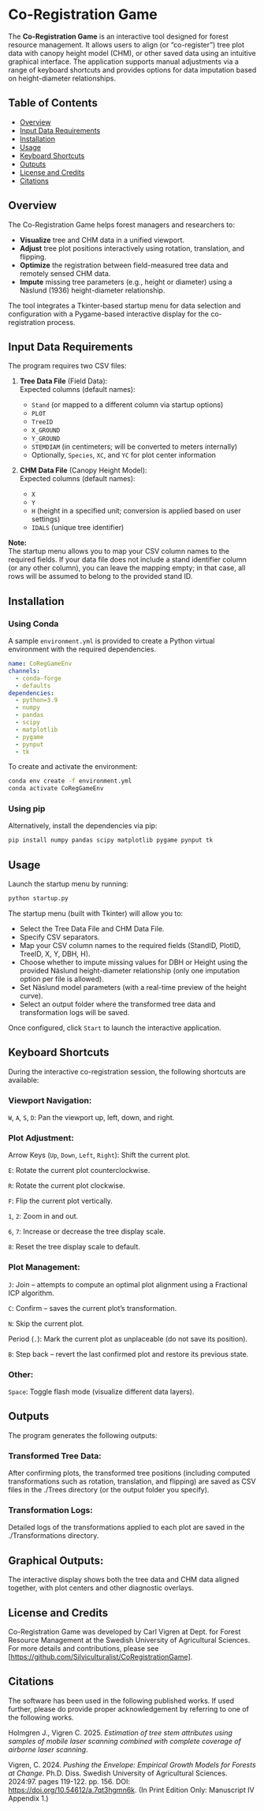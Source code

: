 # Co-Registration Game

The **Co-Registration Game** is an interactive tool designed for forest resource management. It allows users to align (or “co-register”) tree plot data with canopy height model (CHM), or other saved data using an intuitive graphical interface. The application supports manual adjustments via a range of keyboard shortcuts and provides options for data imputation based on height-diameter relationships.

## Table of Contents

- [Overview](#overview)
- [Input Data Requirements](#input-data-requirements)
- [Installation](#installation)
- [Usage](#usage)
- [Keyboard Shortcuts](#keyboard-shortcuts)
- [Outputs](#outputs)
- [License and Credits](#license-and-credits)
- [Citations](#citations)

## Overview

The Co-Registration Game helps forest managers and researchers to:
- **Visualize** tree and CHM data in a unified viewport.
- **Adjust** tree plot positions interactively using rotation, translation, and flipping.
- **Optimize** the registration between field-measured tree data and remotely sensed CHM data.
- **Impute** missing tree parameters (e.g., height or diameter) using a Näslund (1936) height-diameter relationship.

The tool integrates a Tkinter-based startup menu for data selection and configuration with a Pygame-based interactive display for the co-registration process.

## Input Data Requirements

The program requires two CSV files:

1. **Tree Data File** (Field Data):  
   Expected columns (default names):
   - `Stand` (or mapped to a different column via startup options)
   - `PLOT`
   - `TreeID`
   - `X_GROUND`
   - `Y_GROUND`
   - `STEMDIAM` (in centimeters; will be converted to meters internally)
   - Optionally, `Species`, `XC`, and `YC` for plot center information

2. **CHM Data File** (Canopy Height Model):  
   Expected columns (default names):
   - `X`
   - `Y`
   - `H` (height in a specified unit; conversion is applied based on user settings)
   - `IDALS` (unique tree identifier)

**Note:**  
The startup menu allows you to map your CSV column names to the required fields. If your data file does not include a stand identifier column (or any other column), you can leave the mapping empty; in that case, all rows will be assumed to belong to the provided stand ID.

## Installation

### Using Conda

A sample `environment.yml` is provided to create a Python virtual environment with the required dependencies.

```yaml
name: CoRegGameEnv
channels:
  - conda-forge
  - defaults
dependencies:
  - python=3.9
  - numpy
  - pandas
  - scipy
  - matplotlib
  - pygame
  - pynput
  - tk
```

To create and activate the environment: 
```bash
conda env create -f environment.yml
conda activate CoRegGameEnv
```

### Using pip
Alternatively, install the dependencies via pip: 
```bash
pip install numpy pandas scipy matplotlib pygame pynput tk
```

## Usage
Launch the startup menu by running: 
```bash
python startup.py
```

The startup menu (built with Tkinter) will allow you to:

- Select the Tree Data File and CHM Data File.
- Specify CSV separators.
- Map your CSV column names to the required fields (StandID, PlotID, TreeID, X, Y, DBH, H).
- Choose whether to impute missing values for DBH or Height using the provided Näslund height-diameter relationship (only one imputation option per file is allowed).
- Set Näslund model parameters (with a real-time preview of the height curve).
- Select an output folder where the transformed tree data and transformation logs will be saved.

Once configured, click `Start` to launch the interactive application.

## Keyboard Shortcuts
During the interactive co-registration session, the following shortcuts are available:

### Viewport Navigation:

`W`, `A`, `S`, `D`: Pan the viewport up, left, down, and right.

### Plot Adjustment:

Arrow Keys (`Up`, `Down`, `Left`, `Right`): Shift the current plot.

`E`: Rotate the current plot counterclockwise.

`R`: Rotate the current plot clockwise.

`F`: Flip the current plot vertically.

`1`, `2`: Zoom in and out.

`6`, `7`: Increase or decrease the tree display scale.

`8`: Reset the tree display scale to default.

### Plot Management:

`J`: Join – attempts to compute an optimal plot alignment using a Fractional ICP algorithm.

`C`: Confirm – saves the current plot’s transformation.

`N`: Skip the current plot.

Period (`.`): Mark the current plot as unplaceable (do not save its position).

`B`: Step back – revert the last confirmed plot and restore its previous state.

### Other:

`Space`: Toggle flash mode (visualize different data layers).

## Outputs
The program generates the following outputs:

### Transformed Tree Data:
After confirming plots, the transformed tree positions (including computed transformations such as rotation, translation, and flipping) are saved as CSV files in the ./Trees directory (or the output folder you specify).

### Transformation Logs:
Detailed logs of the transformations applied to each plot are saved in the ./Transformations directory.

## Graphical Outputs:
The interactive display shows both the tree data and CHM data aligned together, with plot centers and other diagnostic overlays.


## License and Credits
Co-Registration Game was developed by Carl Vigren at Dept. for Forest Resource Management at the Swedish University of Agricultural Sciences.
For more details and contributions, please see [https://github.com/Silviculturalist/CoRegistrationGame].


## Citations
The software has been used in the following published works. If used further, please do provide proper acknowledgement by referring to one of the following works. 

Holmgren J., Vigren C. 2025. *Estimation of tree stem attributes using samples of mobile laser scanning combined with complete coverage of airborne laser scanning*.

Vigren, C. 2024. *Pushing the Envelope: Empirical Growth Models for Forests at Change*. Ph.D. Diss. Swedish University of Agricultural Sciences. 2024:97. pages 119-122. pp. 156. DOI: https://doi.org/10.54612/a.7qt3hgmn6k. 
(In Print Edition Only: Manuscript IV Appendix 1.)
